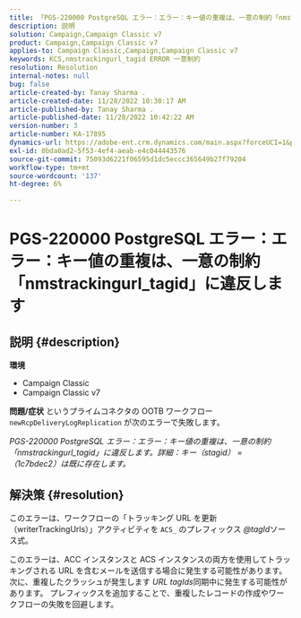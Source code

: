 ```yaml
---
title: 「PGS-220000 PostgreSQL エラー：エラー：キー値の重複は、一意の制約「nmstrackingurl_tagid」に違反します」
description: 説明
solution: Campaign,Campaign Classic v7
product: Campaign,Campaign Classic v7
applies-to: Campaign Classic,Campaign,Campaign Classic v7
keywords: KCS,nmstrackingurl_tagid ERROR 一意制約
resolution: Resolution
internal-notes: null
bug: false
article-created-by: Tanay Sharma .
article-created-date: 11/28/2022 10:30:17 AM
article-published-by: Tanay Sharma .
article-published-date: 11/28/2022 10:42:22 AM
version-number: 3
article-number: KA-17895
dynamics-url: https://adobe-ent.crm.dynamics.com/main.aspx?forceUCI=1&pagetype=entityrecord&etn=knowledgearticle&id=71f5a1a5-076f-ed11-9562-6045bd006239
exl-id: 0bda0ad2-5f53-4ef4-aeab-e4c044443576
source-git-commit: 75093d6221f06595d1dc5eccc365649b27f79204
workflow-type: tm+mt
source-wordcount: '137'
ht-degree: 6%

---
```


# PGS-220000 PostgreSQL エラー：エラー：キー値の重複は、一意の制約「nmstrackingurl_tagid」に違反します

## 説明 {#description}

<b>環境</b>
- Campaign Classic
- Campaign Classic v7



<b>問題/症状</b>
というプライムコネクタの OOTB ワークフロー `newRcpDeliveryLogReplication` が次のエラーで失敗します。

*PGS-220000 PostgreSQL エラー：エラー：キー値の重複は、一意の制約「nmstrackingurl_tagid」に違反します。詳細：キー（stagid） = （1c7bdec2）は既に存在します。*


## 解決策 {#resolution}


このエラーは、ワークフローの「トラッキング URL を更新（writerTrackingUrls）」アクティビティを `ACS_` のプレフィックス *@tagId*&#x200B;ソース式。

このエラーは、ACC インスタンスと ACS インスタンスの両方を使用してトラッキングされる URL を含むメールを送信する場合に発生する可能性があります。 次に、重複したクラッシュが発生します *URL* *tagIds*&#x200B;同期中に発生する可能性があります。 プレフィックスを追加することで、重複したレコードの作成やワークフローの失敗を回避します。
